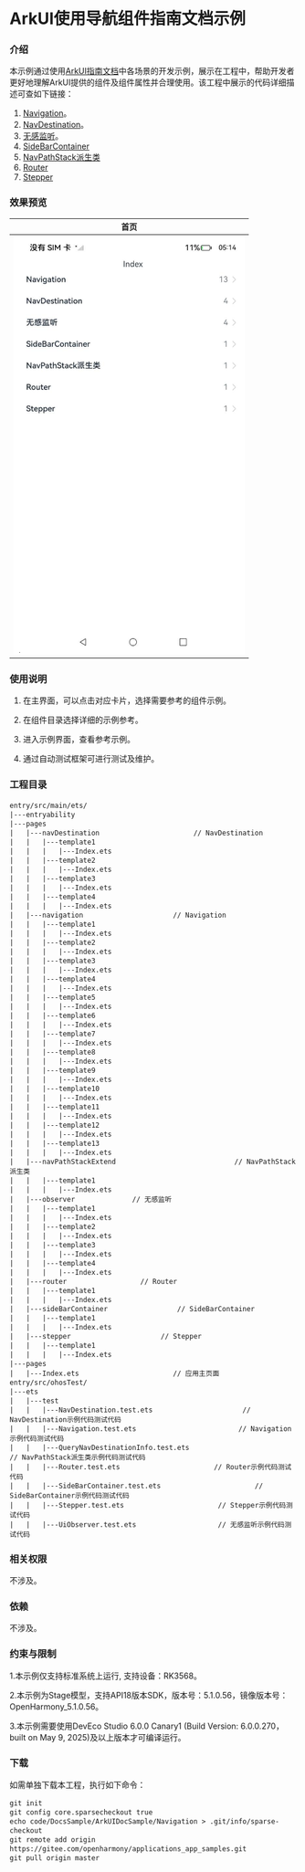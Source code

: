 # ArkUI使用导航组件指南文档示例

### 介绍

本示例通过使用[ArkUI指南文档](https://gitee.com/openharmony/docs/tree/master/zh-cn/application-dev/ui)中各场景的开发示例，展示在工程中，帮助开发者更好地理解ArkUI提供的组件及组件属性并合理使用。该工程中展示的代码详细描述可查如下链接：

1. [Navigation](https://gitee.com/openharmony/docs/blob/master/zh-cn/application-dev/reference/apis-arkui/arkui-ts/ts-basic-components-navigation.md)。
2. [NavDestination](https://gitee.com/openharmony/docs/blob/master/zh-cn/application-dev/reference/apis-arkui/arkui-ts/ts-basic-components-navdestination.md)。
3. [无感监听](https://gitee.com/openharmony/docs/blob/master/zh-cn/application-dev/reference/apis-arkui/js-apis-arkui-observer.md)。
4. [SideBarContainer](https://gitee.com/openharmony/docs/blob/master/zh-cn/application-dev/reference/apis-arkui/arkui-ts/ts-container-sidebarcontainer.md)
5. [NavPathStack派生类](https://gitee.com/openharmony/docs/blob/master/zh-cn/application-dev/reference/apis-arkui/arkui-ts/ts-custom-component-api.md)
6. [Router](https://gitee.com/openharmony/docs/blob/master/zh-cn/application-dev/reference/apis-arkui/js-apis-router.md)
7. [Stepper](https://gitee.com/openharmony/docs/blob/master/zh-cn/application-dev/reference/apis-arkui/arkui-ts/ts-basic-components-stepper.md)

### 效果预览

| 首页                                 |
|------------------------------------|
| ![](screenshots/device/image1.png) |

### 使用说明

1. 在主界面，可以点击对应卡片，选择需要参考的组件示例。

2. 在组件目录选择详细的示例参考。

3. 进入示例界面，查看参考示例。

4. 通过自动测试框架可进行测试及维护。

### 工程目录
```
entry/src/main/ets/
|---entryability
|---pages
|   |---navDestination                       // NavDestination 
|   |   |---template1
|   |   |   |---Index.ets
|   |   |---template2
|   |   |   |---Index.ets
|   |   |---template3
|   |   |   |---Index.ets
|   |   |---template4
|   |   |   |---Index.ets
|   |---navigation                      // Navigation
|   |   |---template1
|   |   |   |---Index.ets
|   |   |---template2
|   |   |   |---Index.ets    
|   |   |---template3
|   |   |   |---Index.ets    
|   |   |---template4
|   |   |   |---Index.ets    
|   |   |---template5
|   |   |   |---Index.ets    
|   |   |---template6
|   |   |   |---Index.ets    
|   |   |---template7
|   |   |   |---Index.ets    
|   |   |---template8
|   |   |   |---Index.ets    
|   |   |---template9
|   |   |   |---Index.ets    
|   |   |---template10
|   |   |   |---Index.ets      
|   |   |---template11
|   |   |   |---Index.ets    
|   |   |---template12
|   |   |   |---Index.ets    
|   |   |---template13
|   |   |   |---Index.ets      
|   |---navPathStackExtend                             // NavPathStack派生类
|   |   |---template1
|   |   |   |---Index.ets
|   |---observer              // 无感监听
|   |   |---template1
|   |   |   |---Index.ets
|   |   |---template2
|   |   |   |---Index.ets
|   |   |---template3
|   |   |   |---Index.ets
|   |   |---template4
|   |   |   |---Index.ets
|   |---router                  // Router
|   |   |---template1
|   |   |   |---Index.ets
|   |---sideBarContainer                 // SideBarContainer
|   |   |---template1
|   |   |   |---Index.ets   
|   |---stepper                      // Stepper
|   |   |---template1
|   |   |   |---Index.ets      
|---pages
|   |---Index.ets                       // 应用主页面
entry/src/ohosTest/
|---ets
|   |---test
|   |   |---NavDestination.test.ets                      // NavDestination示例代码测试代码
|   |   |---Navigation.test.ets                         // Navigation示例代码测试代码
|   |   |---QueryNavDestinationInfo.test.ets                         // NavPathStack派生类示例代码测试代码
|   |   |---Router.test.ets                       // Router示例代码测试代码
|   |   |---SideBarContainer.test.ets                       // SideBarContainer示例代码测试代码
|   |   |---Stepper.test.ets                       // Stepper示例代码测试代码
|   |   |---UiObserver.test.ets                    // 无感监听示例代码测试代码
```

### 相关权限

不涉及。

### 依赖

不涉及。

### 约束与限制

1.本示例仅支持标准系统上运行, 支持设备：RK3568。

2.本示例为Stage模型，支持API18版本SDK，版本号：5.1.0.56，镜像版本号：OpenHarmony_5.1.0.56。

3.本示例需要使用DevEco Studio 6.0.0 Canary1 (Build Version: 6.0.0.270， built on May 9, 2025)及以上版本才可编译运行。

### 下载

如需单独下载本工程，执行如下命令：

````
git init
git config core.sparsecheckout true
echo code/DocsSample/ArkUIDocSample/Navigation > .git/info/sparse-checkout
git remote add origin https://gitee.com/openharmony/applications_app_samples.git
git pull origin master
````